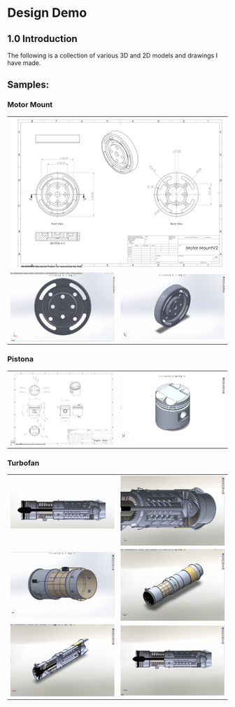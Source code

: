 # Design Demo

## 1.0 Introduction  
The following is a collection of various 3D and 2D models and drawings I have made. 

## Samples:
### Motor Mount
<table>
  <tr>
    <td colspan="2" align="center"><img src="images/MM0.png" alt="MM0" width="800"></td>
  </tr>
  <tr>
    <td><img src="images/MM1.png" alt="MM1" width="400"></td>
    <td><img src="images/MM2.png" alt="MM2" width="400"></td>
  </tr>
</table>

### Pistona
<table>
  <tr>
    <td><img src="images/P1.png" alt="P1" width="400"></td>
    <td><img src="images/P2.png" alt="P2" width="400"></td>
  </tr>
</table>

### Turbofan
<table>
  <tr>
    <td><img src="images/TF1.png" alt="TF1" width="400"></td>
    <td><img src="images/TF2.png" alt="TF2" width="400"></td>
  </tr>
  <tr>
    <td><img src="images/TF3.png" alt="TF3" width="400"></td>
    <td><img src="images/TF4.png" alt="TF4" width="400"></td>
  </tr>
  <tr>
    <td><img src="images/TF5.png" alt="TF5" width="400"></td>
    <td><img src="images/TF6.png" alt="TF6" width="400"></td>
  </tr>
</table>
